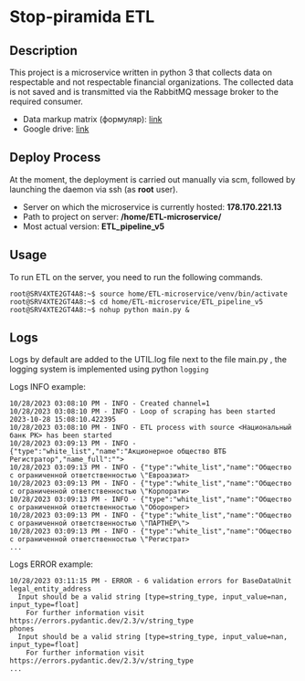 # Stop-piramida ETL

## Description 
This project is a microservice written in python 3 that collects data on respectable and not respectable financial organizations. The collected data is not saved and is transmitted via the RabbitMQ message broker to the required consumer.

- Data markup matrix (формуляр): [link](https://docs.google.com/spreadsheets/d/1HoQMST3Zqn7sm4Scr4NeagTL6XeDFkxHM9nQWxcuZ-w/edit#gid=0)
- Google drive: [link](https://drive.google.com/drive/folders/1UPxVW1QRJuxgANFFt-LWFpXmPx8Q2XSP)

## Deploy Process
At the moment, the deployment is carried out manually via scm, followed by launching the daemon via ssh (as **root** user).
- Server on which the microservice is currently hosted: **178.170.221.13**
- Path to project on server: **/home/ETL-microservice/**
- Most actual version: **ETL_pipeline_v5**

## Usage
To run ETL on the server, you need to run the following commands.
```Console
root@SRV4XTE2GT4A8:~$ source home/ETL-microservice/venv/bin/activate
root@SRV4XTE2GT4A8:~$ cd home/ETL-microservice/ETL_pipeline_v5
root@SRV4XTE2GT4A8:~$ nohup python main.py &
```


## Logs
Logs by default are added to the UTIL.log file next to the file main.py , the logging system is implemented using python `logging`

Logs INFO example:
```Console
10/28/2023 03:08:10 PM - INFO - Created channel=1
10/28/2023 03:08:10 PM - INFO - Loop of scraping has been started 2023-10-28 15:08:10.422395
10/28/2023 03:08:10 PM - INFO - ETL process with source <Национальный банк РК> has been started
10/28/2023 03:09:13 PM - INFO - {"type":"white_list","name":"Акционерное общество ВТБ Регистратор","name_full":"">
10/28/2023 03:09:13 PM - INFO - {"type":"white_list","name":"Общество с ограниченной ответственностью \"Евроазиат>
10/28/2023 03:09:13 PM - INFO - {"type":"white_list","name":"Общество с ограниченной ответственностью \"Корпорати>
10/28/2023 03:09:13 PM - INFO - {"type":"white_list","name":"Общество с ограниченной ответственностью \"Оборонрег>
10/28/2023 03:09:13 PM - INFO - {"type":"white_list","name":"Общество с ограниченной ответственностью \"ПАРТНЁР\">
10/28/2023 03:09:13 PM - INFO - {"type":"white_list","name":"Общество с ограниченной ответственностью \"Регистрат>
...
```

Logs ERROR example:
```Console
10/28/2023 03:11:15 PM - ERROR - 6 validation errors for BaseDataUnit
legal_entity_address
  Input should be a valid string [type=string_type, input_value=nan, input_type=float]
    For further information visit https://errors.pydantic.dev/2.3/v/string_type
phones
  Input should be a valid string [type=string_type, input_value=nan, input_type=float]
    For further information visit https://errors.pydantic.dev/2.3/v/string_type
...
```